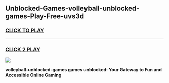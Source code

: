 
## Unblocked-Games-volleyball-unblocked-games-Play-Free-uvs3d
<h3>
<a href="https://premium76.site?title=volleyball-unblocked-games&ref=18A1">CLICK TO PLAY</a></h3>
<hr>

<h3>
<a href="https://premium76.site?title=volleyball-unblocked-games&ref=18A1">CLICK 2 PLAY</a>
  
</h3>

<a href="https://premium76.site?title=volleyball-unblocked-games&ref=18A1"><img src="https://clearcache.store/games.png"></a>


**volleyball-unblocked-games games unblocked: Your Gateway to Fun and Accessible Online Gaming**
